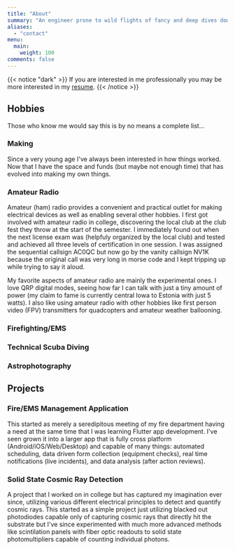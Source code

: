 ```yaml
---
title: "About"
summary: "An engineer prone to wild flights of fancy and deep dives down Wikipedia until I learn something new."
aliases:
  - "contact"
menu:
  main:
    weight: 100
comments: false
---
```


{{< notice "dark" >}}
If you are interested in me professionally you may be more interested in my [resume](/resume).
{{< /notice >}}

## Hobbies

Those who know me would say this is by no means a complete list...

### Making

Since a very young age I've always been interested in how things worked.
Now that I have the space and funds (but maybe not enough time) that has evolved into making my own things.

### Amateur Radio

Amateur (ham) radio provides a convenient and practical outlet for making electrical devices as well as enabling several other hobbies.
I first got involved with amateur radio in college, discovering the local club at the club fest they throw at the start of the semester.
I immediately found out when the next license exam was (helpfuly organized by the local club) and tested and achieved all three levels of certification in one session.
I was assigned the sequential callsign AC0QC but now go by the vanity callsign NV1K because the original call was very long in morse code and I kept tripping up while trying to say it aloud.

My favorite aspects of amateur radio are mainly the experimental ones.
I love QRP digital modes, seeing how far I can talk with just a tiny amount of power (my claim to fame is currently central Iowa to Estonia with just 5 watts).
I also like using amateur radio with other hobbies like first person video (FPV) transmitters for quadcopters and amateur weather ballooning.

### Firefighting/EMS

### Technical Scuba Diving

### Astrophotography

## Projects

### Fire/EMS Management Application

This started as merely a seredipitous meeting of my fire department having a need at the same time that I was learning Flutter app development.
I've seen grown it into a larger app that is fully cross platform (Android/iOS/Web/Desktop) and capable of many things: automated scheduling, data driven form collection (equipment checks), real time notifications (live incidents), and data analysis (after action reviews).

### Solid State Cosmic Ray Detection

A project that I worked on in college but has captured my imagination ever since, utilizing various different electrical principles to detect and quantify cosmic rays.
This started as a simple project just utilizing blacked out photodiodes capable only of capturing cosmic rays that directly hit the substrate but I've since experimented with much more advanced methods like scintilation panels with fiber optic readouts to solid state photomultipliers capable of counting individual photons.
